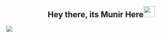 <h2 align="center">Hey there, its Munir Here<img src="https://raw.githubusercontent.com/MartinHeinz/MartinHeinz/master/wave.gif" width="30px"></h2>


![](https://readme-typing-svg.herokuapp.com?font=Sriracha&color=D2D86E&lines=I'm+a+React+Native+Engineer)

<!--
**munirsebikaaka/munirsebikaaka** is a ✨ _special_ ✨ repository because its `README.md` (this file) appears on your GitHub profile.

Here are some ideas to get you started:

- 🔭 I’m currently working on ...
- 🌱 I’m currently learning ...
- 👯 I’m looking to collaborate on ...
- 🤔 I’m looking for help with ...
- 💬 Ask me about ...
- 📫 How to reach me: ...
- 😄 Pronouns: ...
- ⚡ Fun fact: ...
-->
